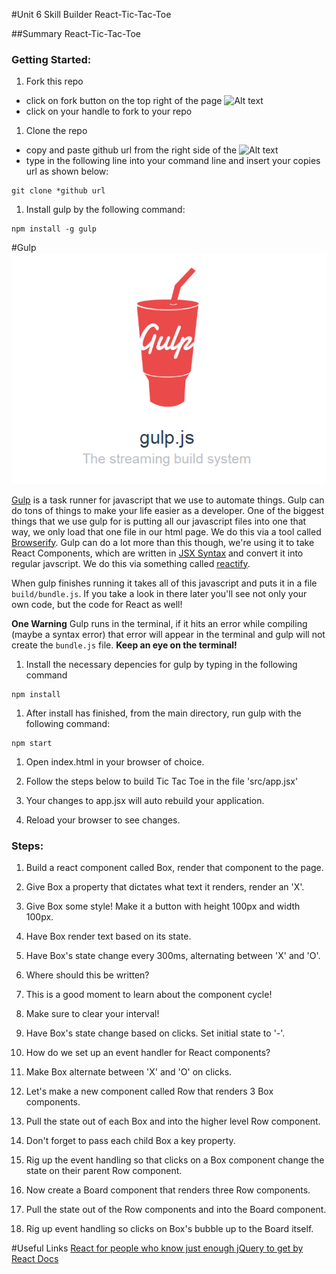 #Unit 6 Skill Builder React-Tic-Tac-Toe

##Summary
React-Tic-Tac-Toe

### Getting Started:

1. Fork this repo
  - click on fork button on the top right of the page ![Alt text](http://u.cubeupload.com/azai91/howtofork.png)
  - click on your handle to fork to your repo

1. Clone the repo
  - copy and paste github url from the right side of the ![Alt text](http://u.cubeupload.com/azai91/howtoclone.png)
  - type in the following line into your command line and insert your copies url as shown below:
  ````
  git clone *github url
  ````

1. Install gulp by the following command:
````
npm install -g gulp
````
#Gulp
![](gulp-js.jpg)

[Gulp](http://gulpjs.com/) is a task runner for javascript that we use to automate things. 
Gulp can do tons of things to make your life easier as a developer. One of the biggest things that we use gulp for is putting all our javascript files into one that way, we only load that one file in our html page. We do this via a tool called [Browserify](http://browserify.org/).
Gulp can do a lot more than this though, we're using it to take React Components, which are written in [JSX Syntax](https://facebook.github.io/jsx/) and convert it into regular javscript. We do this via something called [reactify](https://github.com/andreypopp/reactify).

When gulp finishes running it takes all of this javascript and puts it in a file `build/bundle.js`. If you take a look in there later you'll see not only your own code, but the code for React as well!

**One Warning**
  Gulp runs in the terminal, if it hits an error while compiling (maybe a syntax error) that error will appear in the terminal and gulp will not create the `bundle.js` file. **Keep an eye on the terminal!**

1. Install the necessary depencies for gulp by typing in the following command
````
npm install
````
1. After install has finished, from the main directory, run gulp with the following command:
```
npm start
```
1. Open index.html in your browser of choice.

1. Follow the steps below to build Tic Tac Toe in the file 'src/app.jsx'

1. Your changes to app.jsx will auto rebuild your application.

1. Reload your browser to see changes.


### Steps:

1. Build a react component called Box, render that component to the page.

1. Give Box a property that dictates what text it renders, render an 'X'.

1. Give Box some style! Make it a button with height 100px and width 100px.
1. Have Box render text based on its state.

1. Have Box's state change every 300ms, alternating between 'X' and 'O'.
  1. Where should this be written?
  1. This is a good moment to learn about the component cycle!
  1. Make sure to clear your interval!

1. Have Box's state change based on clicks. Set initial state to '-'.
  1. How do we set up an event handler for React components?
  1. Make Box alternate between 'X' and 'O' on clicks.

1. Let's make a new component called Row that renders 3 Box components.

1. Pull the state out of each Box and into the higher level Row component.
  1. Don't forget to pass each child Box a key property.

1. Rig up the event handling so that clicks on a Box component change the
  state on their parent Row component.

1. Now create a Board component that renders three Row components.

1. Pull the state out of the Row components and into the Board component.

1. Rig up event handling so clicks on Box's bubble up to the Board itself.


#Useful Links
[React for people who know just enough jQuery to get by](http://reactfordesigners.com/labs/reactjs-introduction-for-people-who-know-just-enough-jquery-to-get-by/)
[React Docs](https://facebook.github.io/react/docs/component-api.html)
